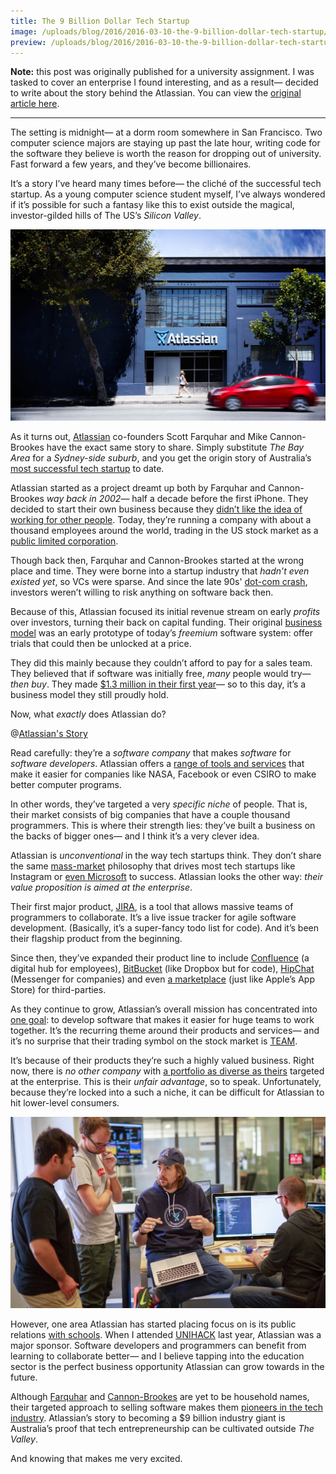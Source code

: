 ```yaml
---
title: The 9 Billion Dollar Tech Startup
image: /uploads/blog/2016/2016-03-10-the-9-billion-dollar-tech-startup/imgs/atlassian_office.jpg
preview: /uploads/blog/2016/2016-03-10-the-9-billion-dollar-tech-startup/imgs/atlassian_facade.jpg
---
```


**Note:** this post was originally published for a university assignment. I was tasked to cover an enterprise I found interesting, and as a result— decided to write about the story behind the Atlassian. You can view the [original article here](http://cjmlgrto.tumblr.com/post/140780509035/the-9-billion-dollar-tech-startup).

---

The setting is midnight— at a dorm room somewhere in San Francisco. Two computer science majors are staying up past the late hour, writing code for the software they believe is worth the reason for dropping out of university. Fast forward a few years, and they’ve become billionaires.

It’s a story I’ve heard many times before— the cliché of the successful tech startup. As a young computer science student myself, I’ve always wondered if it’s possible for such a fantasy like this to exist outside the magical, investor-gilded hills of The US’s _Silicon Valley_.

![Atlassian Office](/uploads/blog/2016/2016-03-10-the-9-billion-dollar-tech-startup/imgs/atlassian_facade.jpg)

As it turns out, [Atlassian](https://www.atlassian.com) co-founders Scott Farquhar and Mike Cannon-Brookes have the exact same story to share. Simply substitute _The Bay Area_ for a _Sydney-side suburb_, and you get the origin story of Australia’s [most successful tech startup](http://www.afr.com/technology/australias-top-32-startup-tech-successes-and-why-they-matter-20151217-glpt9c) to date.

Atlassian started as a project dreamt up both by Farquhar and Cannon-Brookes _way back in 2002_— half a decade before the first iPhone. They decided to start their own business because they [didn’t like the idea of working for other people](http://blogs.atlassian.com/2015/09/50000-atlassian-customers/). Today, they’re running a company with about a thousand employees around the world, trading in the US stock market as a [public limited corporation](https://www.sec.gov/Archives/edgar/data/1650372/000104746915008450/a2226437zf-1.htm).

Though back then, Farquhar and Cannon-Brookes started at the wrong place and time. They were borne into a startup industry that _hadn’t even existed yet_, so VCs were sparse. And since the late 90s' [dot-com crash](http://time.com/3741681/2000-dotcom-stock-bust/), investors weren’t willing to risk anything on software back then.

Because of this, Atlassian focused its initial revenue stream on early _profits_ over investors, turning their back on capital funding. Their original [business model](https://youtu.be/Exx_LVWpNII) was an early prototype of today’s _freemium_ software system: offer trials that could then be unlocked at a price.

They did this mainly because they couldn’t afford to pay for a sales team. They believed that if software was initially free, _many_ people would try— _then buy_. They made [$1.3 million in their first year](http://www.startupsmart.com.au/advice/growth/success-on-a-shoestring/)— so to this day, it’s a business model they still proudly hold.

Now, what _exactly_ does Atlassian do?

@[Atlassian's Story](https://youtu.be/zso6jskUaS8)

Read carefully: they’re a _software company_ that makes _software_ for _software developers_. Atlassian offers a [range of tools and services](https://www.atlassian.com/software) that make it easier for companies like NASA, Facebook or even CSIRO to make better computer programs.

In other words, they’ve targeted a very _specific niche_ of people. That is, their market consists of big companies that have a couple thousand programmers. This is where their strength lies: they’ve built a business on the backs of bigger ones— and I think it’s a very clever idea.

Atlassian is _unconventional_ in the way tech startups think. They don’t share the same [mass-market](http://www.businessdictionary.com/definition/mass-marketing.html) philosophy that drives most tech startups like Instagram or [even Microsoft](https://support.microsoft.com/en-us/allproducts) to success. Atlassian looks the other way: _their value proposition is aimed at the enterprise_.

Their first major product, [JIRA](https://www.atlassian.com/software/jira), is a tool that allows massive teams of programmers to collaborate. It’s a live issue tracker for agile software development. (Basically, it’s a super-fancy todo list for code). And it’s been their flagship product from the beginning.

Since then, they’ve expanded their product line to include [Confluence](https://www.atlassian.com/software/confluence) (a digital hub for employees), [BitBucket](https://www.atlassian.com/software/bitbucket) (like Dropbox but for code), [HipChat](https://www.atlassian.com/software/hipchat) (Messenger for companies) and even [a marketplace](https://marketplace.atlassian.com) (just like Apple’s App Store) for third-parties.

As they continue to grow, Atlassian’s overall mission has concentrated into [one goal](https://www.atlassian.com/company): to develop software that makes it easier for huge teams to work together. It’s the recurring theme around their products and services— and it’s no surprise that their trading symbol on the stock market is [TEAM](http://www.nasdaq.com/symbol/team).

It’s because of their products they’re such a highly valued business. Right now, there is _no other company_ with [a portfolio as diverse as theirs](https://www.atlassian.com/try) targeted at the enterprise. This is their _unfair advantage_, so to speak. Unfortunately, because they’re locked into a such a niche, it can be difficult for Atlassian to hit lower-level consumers.

![Collaboration with developers](/uploads/blog/2016/2016-03-10-the-9-billion-dollar-tech-startup/imgs/collab.jpg)

However, one area Atlassian has started placing focus on is its public relations [with schools](https://www.atlassian.com/landing/classroom/). When I attended [UNIHACK](http://unihack.net) last year, Atlassian was a major sponsor. Software developers and programmers can benefit from learning to collaborate better— and I believe tapping into the education sector is the perfect business opportunity Atlassian can grow towards in the future.

Although [Farquhar](https://twitter.com/scottfarkas) and [Cannon-Brookes](https://twitter.com/mcannonbrookes) are yet to be household names, their targeted approach to selling software makes them [pioneers in the tech industry](https://pando.com/2013/04/26/hard-yakka-why-atlassians-founders-are-the-pride-of-australias-startup-world/). Atlassian’s story to becoming a $9 billion industry giant is Australia’s proof that tech entrepreneurship can be cultivated outside _The Valley_.

And knowing that makes me very excited.